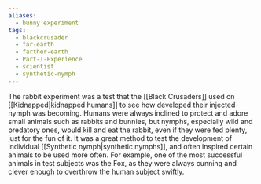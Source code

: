 ```yaml
---
aliases:
  - bunny experiment
tags:
  - blackcrusader
  - far-earth
  - farther-earth
  - Part-I-Experience
  - scientist
  - synthetic-nymph
---
```

The rabbit experiment was a test that the [[Black Crusaders]] used on [[Kidnapped|kidnapped humans]] to see how developed their injected nymph was becoming. Humans were always inclined to protect and adore small animals such as rabbits and bunnies, but nymphs, especially wild and predatory ones, would kill and eat the rabbit, even if they were fed plenty, just for the fun of it. It was a great method to test the development of individual [[Synthetic nymph|synthetic nymphs]], and often inspired certain animals to be used more often. For example, one of the most successful animals in test subjects was the Fox, as they were always cunning and clever enough to overthrow the human subject swiftly.